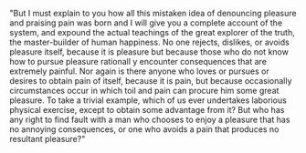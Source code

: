 "But I must explain to you how all this mistaken idea of denouncing pleasure and praising pain was born and I
will give you a complete account of the system, and expound the actual teachings of the great
explorer of the truth, the master-builder of human happiness. No one rejects, dislikes, or avoids
pleasure itself, because it is pleasure but because those who do not know how to pursue pleasure
rationall y encounter consequences that are extremely painful. Nor again is there anyone who loves or
pursues or desires to obtain pain of itself, because it is pain, but because occasionally circumstances
occur in which toil and pain can procure him some great pleasure. To take a trivial example,
which of us ever undertakes laborious physical exercise, except to obtain some advantage from
it? But who has any right to find fault with a man who chooses to enjoy a pleasure that has no
annoying consequences, or one who avoids a pain that
produces no resultant pleasure?"

